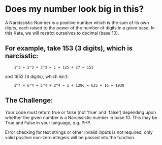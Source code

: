 # Does my number look big in this?

A Narcissistic Number is a positive number which is the sum of its own digits, each raised to the power of the number of digits in a given base. In this Kata, we will restrict ourselves to decimal (base 10).

## For example, take 153 (3 digits), which is narcisstic:
~~~~
    1^3 + 5^3 + 3^3 = 1 + 125 + 27 = 153
~~~~
and 1652 (4 digits), which isn't:
~~~~
    1^4 + 6^4 + 5^4 + 2^4 = 1 + 1296 + 625 + 16 = 1938
~~~~
## The Challenge:

Your code must return true or false (not 'true' and 'false') depending upon whether the given number is a Narcissistic number in base 10. This may be True and False in your language, e.g. PHP.

Error checking for text strings or other invalid inputs is not required, only valid positive non-zero integers will be passed into the function.
